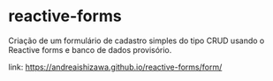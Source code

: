 # reactive-forms
Criação de um formulário de cadastro simples do tipo CRUD usando o Reactive forms e banco de dados provisório. 


link: https://andreaishizawa.github.io/reactive-forms/form/
